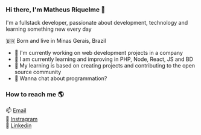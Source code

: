 ### Hi there, I'm Matheus Riquelme  👋
I'm a fullstack developer, passionate about development, technology and learning something new every day

🇧🇷 Born and live in Minas Gerais, Brazil <br>

- 🔭 I'm currently working on web development projects in a company 
- 🌱 I am currently learning and improving in PHP, Node, React, JS and BD
- 👯 My learning is based on creating projects and contributing to the open source community 
- 💬 Wanna chat about programmation? 

### How to reach me 🌎

📫 [Email](mailto:matheusriquelme10@hotmail.com) <br>
📸 [Instragram](https://www.instagram.com/math.riquelme) <br>
💼 [Linkedin](https://www.linkedin.com/in/matheus-riquelme-guimar%C3%A3es-maia-4480371a7) <br>

